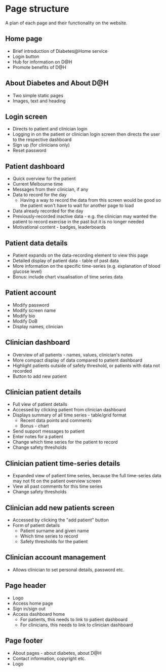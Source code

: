 # Page structure

A plan of each page and their functionality on the website.

## Home page

* Brief introduction of Diabetes@Home service
* Login button
* Hub for information on D@H
* Promote benefits of D@H

## About Diabetes and About D@H

* Two simple static pages
* Images, text and heading

## Login screen

* Directs to patient and clinician login
* Logging in on the patient or clinician login screen then directs the user to the respective dashboard
* Sign up (for clinicians only)
* Reset password

## Patient dashboard

* Quick overview for the patient
* Current Melbourne time
* Messages from their clinician, if any
* Data to record for the day
    * Having a way to record the data from this screen would be good so the patient won't have to wait for another page to load
* Data already recorded for the day
* Previously-recorded inactive data - e.g. the clinician may wanted the patient to record exercise in the past but it is no longer needed
* Motivational content - badges, leaderboards

## Patient data details

* Patient expands on the data-recording element to view this page
* Detailed display of patient data - table of past data
* More information on the specific time-series (e.g. explanation of blood glucose level)
* Bonus: include chart visualisation of time series data

## Patient account

* Modify password
* Modify screen name
* Modify bio
* Modify DoB
* Display names, clinician

## Clinician dashboard

* Overview of all patients - names, values, clinician's notes
* More compact display of data compared to patient dashboard
* Highlight patients outside of safety threshold, or patients with data not recorded
* Button to add new patient

## Clinician patient details

* Full view of patient details
* Accessed by clicking patient from clinician dashboard
* Displays summary of all time series - table/grid format
    * Recent data points and comments
    * Bonus - chart
* Send support messages to patient
* Enter notes for a patient
* Change which time series for the patient to record
* Change safety thresholds

## Clinician patient time-series details

* Expanded view of patient time series, because the full time-series data may not fit on the patient overview screen
* View all past comments for this time series
* Change safety thresholds

## Clinician add new patients screen

* Accessed by clicking the "add patient" button
* Form of patient details
    * Patient surname and given name
    * Which time series to record
    * Safety thresholds for the patient

## Clinician account management

* Allows clinician to set personal details, password etc.

## Page header

* Logo
* Access home page
* Sign in/sign out
* Access dashboard home
    * For patients, this needs to link to patient dashboard
    * For clinicians, this needs to link to clinician dashboard

## Page footer

* About pages - about diabetes, about D@H
* Contact information, copyright etc.
* Logo